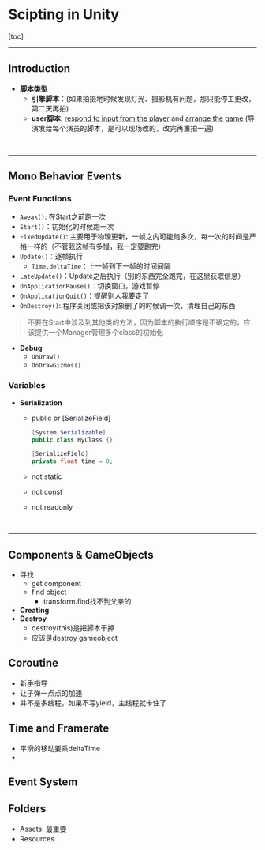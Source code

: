 # Scipting in Unity

[toc]

------

## Introduction

- **脚本类型**
  - **引擎脚本**：(如果拍摄地时候发现灯光、摄影机有问题，那只能停工更改，第二天再拍)
  - **user脚本**: <u>respond to input from the player</u> and <u>arrange the game</u> (导演发给每个演员的脚本，是可以现场改的，改完再重拍一遍)



<br />

------

## Mono Behavior Events

### Event Functions

- `Aweak()`: 在Start之前跑一次
- `Start()`：初始化的时候跑一次
- `FixedUpdate()`: 主要用于物理更新，一帧之内可能跑多次，每一次的时间是严格一样的（不管我这帧有多慢，我一定要跑完）
- `Update()`：逐帧执行
  - `Time.deltaTime`：上一帧到下一帧的时间间隔
- `LateUpdate()`：Update之后执行（别的东西完全跑完，在这里获取信息）
- `OnApplicationPause()`：切换窗口，游戏暂停
- `OnApplicationQuit()`：提醒别人我要走了
- `OnDestroy()`: 程序关闭或把该对象删了的时候调一次，清理自己的东西

> 不要在Start中涉及到其他类的方法，因为脚本的执行顺序是不确定的，应该提供一个Manager管理多个class的初始化

- **Debug**
  - `OnDraw()`
  - `OnDrawGizmos()`



### Variables

- **Serialization**

  - public or [SerializeField]

    ```c#
    [System.Serializable]
    public class MyClass {}
    
    [SerializeField]
    private float time = 0;
    ```

  - not static

  - not const

  - not readonly

<br />

------

## Components & GameObjects

- 寻找
  - get component
  - find object
    - transform.find找不到父亲的
- **Creating**
- **Destroy**
  - destroy(this)是把脚本干掉
  - 应该是destroy gameobject



## Coroutine

- 新手指导
- 让子弹一点点的加速
- 并不是多线程，如果不写yield，主线程就卡住了



## Time and Framerate

- 平滑的移动要乘deltaTime
- 



## Event System





## Folders

- Assets: 最重要
- Resources：